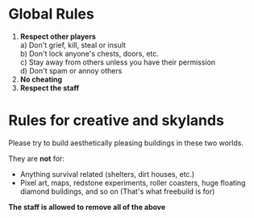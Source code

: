 ﻿Global Rules
============

1. **Respect other players**  
 a) Don't grief, kill, steal or insult  
 b) Don't lock anyone's chests, doors, etc.  
 c) Stay away from others unless you have their permission  
 d) Don't spam or annoy others  
2. **No cheating**
3. **Respect the staff**

Rules for creative and skylands
===============================

Please try to build aesthetically pleasing buildings in these two worlds.

They are **not** for:

- Anything survival related (shelters, dirt houses, etc.)
- Pixel art, maps, redstone experiments, roller coasters, huge floating diamond buildings, and so on (That's what freebuild is for)

**The staff is allowed to remove all of the above**

